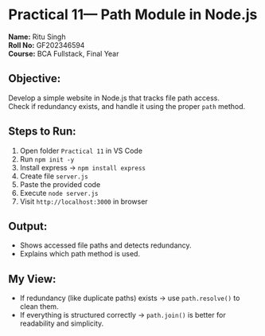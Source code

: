 # Practical 11— Path Module in Node.js
**Name:** Ritu Singh  
**Roll No:** GF202346594  
**Course:** BCA Fullstack, Final Year

## Objective:
Develop a simple website in Node.js that tracks file path access.  
Check if redundancy exists, and handle it using the proper `path` method.

## Steps to Run:
1. Open folder `Practical 11` in VS Code  
2. Run `npm init -y`  
3. Install express → `npm install express`  
4. Create file `server.js`  
5. Paste the provided code  
6. Execute `node server.js`  
7. Visit `http://localhost:3000` in browser

## Output:
- Shows accessed file paths and detects redundancy.  
- Explains which path method is used.

## My View:
- If redundancy (like duplicate paths) exists → use `path.resolve()` to clean them.  
- If everything is structured correctly → `path.join()` is better for readability and simplicity.
